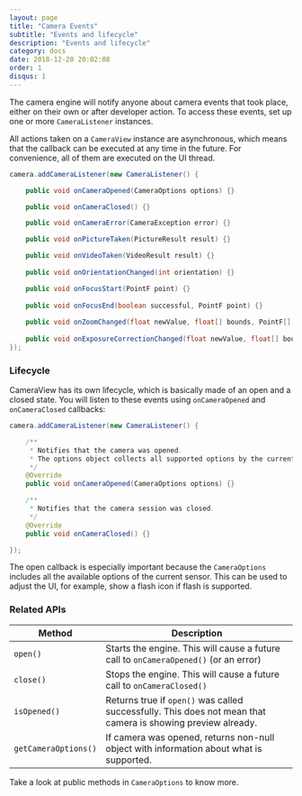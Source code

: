 ```yaml
---
layout: page
title: "Camera Events"
subtitle: "Events and lifecycle"
description: "Events and lifecycle"
category: docs
date: 2018-12-20 20:02:08
order: 1
disqus: 1
---
```


The camera engine will notify anyone about camera events that took place, either on their own or
after developer action. To access these events, set up one or more `CameraListener` instances.

All actions taken on a `CameraView` instance are asynchronous, which means that the callback can be
executed at any time in the future. For convenience, all of them are executed on the UI thread.

```java
camera.addCameraListener(new CameraListener() {

    public void onCameraOpened(CameraOptions options) {}

    public void onCameraClosed() {}

    public void onCameraError(CameraException error) {}

    public void onPictureTaken(PictureResult result) {}

    public void onVideoTaken(VideoResult result) {}
    
    public void onOrientationChanged(int orientation) {}

    public void onFocusStart(PointF point) {}
    
    public void onFocusEnd(boolean successful, PointF point) {}
    
    public void onZoomChanged(float newValue, float[] bounds, PointF[] fingers) {}
    
    public void onExposureCorrectionChanged(float newValue, float[] bounds, PointF[] fingers) {}
});
```

### Lifecycle

CameraView has its own lifecycle, which is basically made of an open and a closed state.
You will listen to these events using `onCameraOpened` and `onCameraClosed` callbacks:

```java
camera.addCameraListener(new CameraListener() {

    /**
     * Notifies that the camera was opened.
     * The options object collects all supported options by the current camera.
     */
    @Override
    public void onCameraOpened(CameraOptions options) {}

    /**
     * Notifies that the camera session was closed.
     */
    @Override
    public void onCameraClosed() {}

});
```

The open callback is especially important because the `CameraOptions` includes all the available
options of the current sensor. This can be used to adjust the UI, for example, show a flash icon
if flash is supported.

### Related APIs

|Method|Description|
|------|-----------|
|`open()`|Starts the engine. This will cause a future call to `onCameraOpened()` (or an error)|
|`close()`|Stops the engine. This will cause a future call to `onCameraClosed()`|
|`isOpened()`|Returns true if `open()` was called successfully. This does not mean that camera is showing preview already.|
|`getCameraOptions()`|If camera was opened, returns non-null object with information about what is supported.|

Take a look at public methods in `CameraOptions` to know more.
